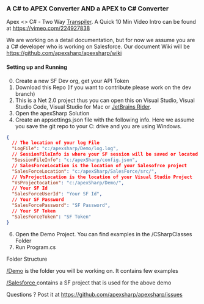 ### A C# to APEX Converter AND a APEX to C# Converter


Apex <> C# - Two Way [Transpiler](https://en.wikipedia.org/wiki/Source-to-source_compiler). A Quick 10 Min Video Intro can be found at https://vimeo.com/224927838

We are working on a detail documentation, but for now we assume you are a C# developer who is working on Salesforce. Our document Wiki will be https://github.com/apexsharp/apexsharp/wiki

#### Setting up and Running 


0. Create a new SF Dev org, get your API Token
1. Download this Repo (If you want to contribute please work on the dev branch)
3. This is a Net 2.0 project thus you can open this on Visual Studio, Visual Studio Code, Visual Studio for Mac or [JetBrains Rider](https://www.jetbrains.com/rider/). 
4. Open the apexSharp Solution
5. Create an appsettings.json file with the following info. Here we assume you save the git repo to your C: drive and you are using Windows. 

```json
{
  // The location of your log File
  "LogFile": "c:/apexsharp/Demo/log.log", 
  // SessionFileInfo is where your SF session will be saved or located
  "SessionFileInfo": "c:/apexSharp/config.json",
  // SalesForceLocation is the location of your Salesofrce project
  "SalesForceLocation": "c:/apexSharp/SalesForce/src/",
  // VsProjectLocation is the location of your Visual Studio Project
  "VsProjectocation": "c:/apexSharp/Demo/",
  // Your SF Id
  "SalesForceUserId": "Your SF Id",
  // Your SF Password
  "SalesForcePassword": "SF Password",
  // Your SF Token
  "SalesForceToken": "SF Token"
}
```
6. Open the Demo Project. You can find examples in the /CSharpClasses Folder
6. Run Program.cs

Folder Structure


<a href="https://github.com/apexsharp/apexsharp/tree/master/Demo" target="_blank">/Demo</a> is the folder you will be working on. It contains few examples

<a href="https://github.com/apexsharp/apexsharp/tree/master/SalesForce" target="_blank">/Salesforce </a>contains a SF project that is used for the above demo

Questions ? Post it at https://github.com/apexsharp/apexsharp/issues



